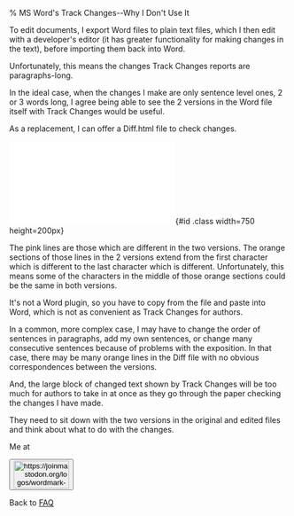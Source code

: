 % MS Word's Track Changes--Why I Don't Use It

To edit documents, I export Word files to plain text files, which I then
edit with a developer's editor (it has greater functionality for making
changes in the text), before importing them back into Word.

Unfortunately, this means the changes Track Changes reports are paragraphs-long.

In the ideal case, when the changes I make are only sentence level ones, 2 or 3 
words long, I agree being able to see the 2 versions in the Word file itself with Track Changes
would be useful.

As a replacement, I can offer a Diff.html file to check changes.

![example_diff.html](/example_diff.html){#id .class width=750 height=200px}

The pink lines are those which are different in the two versions. The orange 
sections of those lines in the 2 versions extend from the first character which 
is different to the last character which is different. Unfortunately, this 
means some of the characters in the middle of those orange sections could be
the same in both versions.

It's not a Word plugin, so you have to copy from the file and paste into
Word, which is not as convenient as Track Changes for authors.

In a common, more complex case, I may have to change the order of sentences in 
paragraphs, add my own sentences, or change many consecutive sentences because 
of problems with the exposition. In that case, there may be many orange lines 
in the Diff file with no obvious correspondences between the versions.

And, the large block of changed text shown by Track Changes will be too much for 
authors to take in at once as they go through the paper checking the changes I 
have made.

They need to sit down with the two versions in the original and edited
files and think about what to do with the changes.

Me at
    <form action='https://mastodon.sdf.org/@drbean'>
    <button type='submit' class='btn'>
    <img src='./mastodon.svg'
        alt='https://joinmastodon.org/logos/wordmark-black-text.svg'
        style='width:100px;height:50px'/>
    </button></form>
    
Back to [FAQ](FAQ.html)
